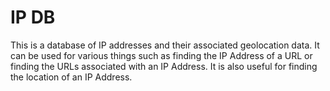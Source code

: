 # IP DB

This is a database of IP addresses and their associated geolocation data. It can be used for various things such as finding the IP Address of a URL or finding the URLs associated with an IP Address. It is also useful for finding the location of an IP Address.
